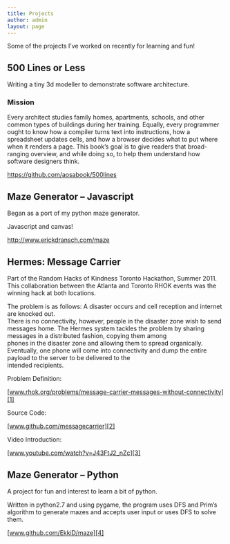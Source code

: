 ```yaml
---
title: Projects
author: admin
layout: page
---
```

Some of the projects I&#8217;ve worked on recently for learning and fun! 

## 500 Lines or Less

Writing a tiny 3d modeller to demonstrate software architecture.

### Mission

Every architect studies family homes, apartments, schools, and other common types of buildings during her training. Equally, every programmer ought to know how a compiler turns text into instructions, how a spreadsheet updates cells, and how a browser decides what to put where when it renders a page. This book&#8217;s goal is to give readers that broad-ranging overview, and while doing so, to help them understand how software designers think.

<https://github.com/aosabook/500lines>



## Maze Generator &#8211; Javascript

Began as a port of my python maze generator.

Javascript and canvas!

<http://www.erickdransch.com/maze>



## Hermes: Message Carrier

Part of the Random Hacks of Kindness Toronto Hackathon, Summer 2011. This collaboration between the Atlanta and Toronto RHOK events was the winning hack at both locations.



The problem is as follows: A disaster occurs and cell reception and internet are knocked out.  
There is no connectivity, however, people in the disaster zone wish to send messages home. The Hermes system tackles the problem by sharing messages in a distributed fashion, copying them among  
phones in the disaster zone and allowing them to spread organically. Eventually, one phone will come into connectivity and dump the entire payload to the server to be delivered to the  
intended recipients. 



Problem Definition: 

[www.rhok.org/problems/message-carrier-messages-without-connectivity][1]



Source Code: 

[www.github.com/messagecarrier][2]



Video Introduction:

[www.youtube.com/watch?v=J43FtJ2_nZc][3]

## Maze Generator &#8211; Python

A project for fun and interest to learn a bit of python.

Written in python2.7 and using pygame, the program uses DFS and Prim&#8217;s algorithm to generate mazes and accepts user input or uses DFS to solve them.

[www.github.com/EkkiD/maze][4]

 [1]: http://www.rhok.org/problems/message-carrier-messages-without-connectivity
 [2]: http://github.com/messagecarrier/
 [3]: http://www.youtube.com/watch?v=J43FtJ2_nZc
 [4]: http://github.com/EkkiD/maze